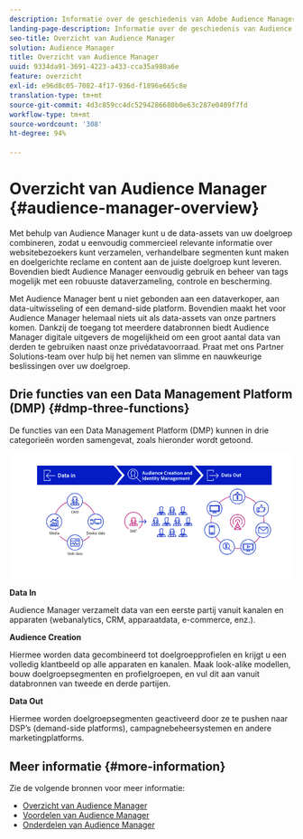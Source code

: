 ```yaml
---
description: Informatie over de geschiedenis van Adobe Audience Manager, de soorten verzamelde data, segmentatie, rapportage en meer.
landing-page-description: Informatie over de geschiedenis van Audience Manager, soorten verzamelde gegevens, segmentatie, rapportering, en meer.
seo-title: Overzicht van Audience Manager
solution: Audience Manager
title: Overzicht van Audience Manager
uuid: 9334da91-3691-4223-a433-cca35a980a6e
feature: overzicht
exl-id: e96d8c05-7082-4f17-936d-f1896e665c8e
translation-type: tm+mt
source-git-commit: 4d3c859cc4dc5294286680b0e63c287e0409f7fd
workflow-type: tm+mt
source-wordcount: '308'
ht-degree: 94%

---
```


# Overzicht van Audience Manager {#audience-manager-overview}

Met behulp van Audience Manager kunt u de data-assets van uw doelgroep combineren, zodat u eenvoudig commercieel relevante informatie over websitebezoekers kunt verzamelen, verhandelbare segmenten kunt maken en doelgerichte reclame en content aan de juiste doelgroep kunt leveren. Bovendien biedt Audience Manager eenvoudig gebruik en beheer van tags mogelijk met een robuuste dataverzameling, controle en bescherming.

Met Audience Manager bent u niet gebonden aan een dataverkoper, aan data-uitwisseling of een demand-side platform. Bovendien maakt het voor Audience Manager helemaal niets uit als data-assets van onze partners komen. Dankzij de toegang tot meerdere databronnen biedt Audience Manager digitale uitgevers de mogelijkheid om een groot aantal data van derden te gebruiken naast onze privédatavoorraad. Praat met ons Partner Solutions-team over hulp bij het nemen van slimme en nauwkeurige beslissingen over uw doelgroep.

## Drie functies van een Data Management Platform (DMP) {#dmp-three-functions}

De functies van een Data Management Platform (DMP) kunnen in drie categorieën worden samengevat, zoals hieronder wordt getoond.

![Afbeelding van drie DMP-functies: Data In, Audience Creation, Data Out](/help/using/overview/assets/dmp-functions.png)

**Data In**

Audience Manager verzamelt data van een eerste partij vanuit kanalen en apparaten (webanalytics, CRM, apparaatdata, e-commerce, enz.).

**Audience Creation**

Hiermee worden data gecombineerd tot doelgroepprofielen en krijgt u een volledig klantbeeld op alle apparaten en kanalen. Maak look-alike modellen, bouw doelgroepsegmenten en profielgroepen, en vul dit aan vanuit databronnen van tweede en derde partijen.

**Data Out**

Hiermee worden doelgroepsegmenten geactiveerd door ze te pushen naar DSP’s (demand-side platforms), campagnebeheersystemen en andere marketingplatforms.

## Meer informatie {#more-information}

Zie de volgende bronnen voor meer informatie:
* [Overzicht van Audience Manager](https://www.adobe.com/nl/analytics/audience-manager.html)
* [Voordelen van Audience Manager](https://www.adobe.com/nl/analytics/audience-manager/benefits.html)
* [Onderdelen van Audience Manager](https://www.adobe.com/nl/analytics/audience-manager/features.html)


<!--

## History and Background {#history-and-background}

Audience Manager started as Demdex in 2008. It was acquired by Adobe Systems in 2011 and subsequently rebranded as Audience Manager.

## History {#history}

Since 2008, Audience Manager (formerly, [!UICONTROL Demdex]) has been a pioneer in the on-line audience management market. Audience Manager services power dynamic, multi-channel online data strategies. Our platform and services are used by an array of diverse industries from automobiles (AutoTrader), to airlines (American Airlines), and financial services companies (American Express). Audience Manager uses enterprise-level technology to provide the scale, reliability, analytics, and performance to help your business succeed online. Audience Manager integrates with the Adobe Experience Cloud to help you centralize, manage, and take action on your data assets across a growing number of digitally addressable channels.

## Audience Manager and its Data Management Platform (DMP) {#aam-dmp}

Audience Manager helps you manage your data pipeline. Our service is a catalyst that transforms generic users and raw data signals into actual audience segments used for multi-channel marketing efforts. Additionally, Audience Manager provides tools for tag management and audience analytics while simultaneously meeting the privacy and data security needs of clients and consumers.

![](assets/am_overview_80.png)


-->

